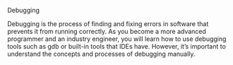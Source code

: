 Debugging

Debugging is the process of finding and fixing errors in software that prevents it from running correctly. 
As you become a more advanced programmer and an industry engineer, 
you will learn how to use debugging tools such as gdb or built-in tools that IDEs have. 
However, it’s important to understand the concepts and processes of debugging manually.
